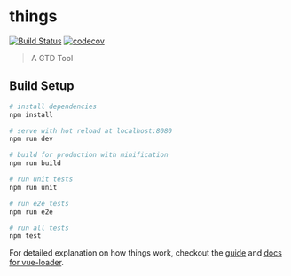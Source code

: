 # things

[![Build Status](https://travis-ci.org/song-jia/things.svg?branch=20)](https://travis-ci.org/song-jia/things)
[![codecov](https://codecov.io/gh/song-jia/things/branch/master/graph/badge.svg)](https://codecov.io/gh/song-jia/things)

> A GTD Tool

## Build Setup

``` bash
# install dependencies
npm install

# serve with hot reload at localhost:8080
npm run dev

# build for production with minification
npm run build

# run unit tests
npm run unit

# run e2e tests
npm run e2e

# run all tests
npm test
```


For detailed explanation on how things work, checkout the [guide](https://github.com/vuejs-templates/webpack#vue-webpack-boilerplate) and [docs for vue-loader](http://vuejs.github.io/vue-loader).
